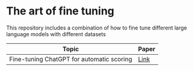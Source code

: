 # The art of fine tuning
This repository includes a combination of how to fine tune different large language models with different datasets

| Topic                                       | Paper            |
|---------------------------------------------|------------------|
| Fine-tuning ChatGPT for automatic scoring   | [Link]([#section](https://pdf.sciencedirectassets.com/778123/1-s2.0-S2666920X23X00034/1-s2.0-S2666920X24000110/main.pdf?X-Amz-Security-Token=IQoJb3JpZ2luX2VjEJ%2F%2F%2F%2F%2F%2F%2F%2F%2F%2F%2FwEaCXVzLWVhc3QtMSJHMEUCIQDwXo7TjTDFjoQqusjDlYdZGnYIoWmLFRzmLumIrW%2BtIQIgX0xMGYC0PTaZP3Pv3Ih77byeDCDbwzSByd5SGwVFaqEqvAUImP%2F%2F%2F%2F%2F%2F%2F%2F%2F%2FARAFGgwwNTkwMDM1NDY4NjUiDIMoFblj9%2B2OUNuPrCqQBVg09TNiSlNEROnwZyj9pkalVdoXih995NrOUJeQCw4Ki1B%2FXoNxdorzdqDr011nMmwyEcLX%2FuhFfn40t0mojt9TOvQ9QOS9gMcofDKuJUw%2B82rqDDTMARAr32hzxUPrfrJt4fKF6VeYuz%2FTpmwH10k%2F4QXMW0WCOBY2t8H0GlECmvzBoz3Mub8NW3t2v7l%2F4HBgJTyZaOgTk8z0gkTckublPcgrgEdfXrGs5lVLtihKta3u%2B2KkBQpKcdw10Ay1nLFmaXykDvW1zwDzQxnVTmFf0hoseLcWyhvtjR1HwLpu5ipGLZNRXZmUYAgND%2BGgNftwsOTZI4jtWQ5ijdYzNXJoE%2FLKvLSmjSbdq%2F9RKOk8Ebph6Z7Or44igO%2B5oFU2V%2FPMbihCtQiOmR6LuF7h6x7DqHFdkvVJ%2F44FkH2zps8rkT%2Fh%2B0o29cpL2iRATj179Ns5LbQKW83847CkEfVCkBc%2FR8dfXW5NM9dnvyEM3csgC9D02ytT%2FJ4xwoSQPNETLtqE%2FME5ZPKR5Mm6EMsh5hM%2B6%2FBYwDbXoCrTaq2HXwX7oK2URFBIegcDLPq2KLhctip56ciXgfn3Gaco2SjZ98ny16Vf5B9%2B%2B29UZMxDIkF%2FVtcnhdXGvNIul3i1okuzlUJsku2f3dB3nWDU%2Fgxt4wUqyg07wcEy%2FHMPjayBFETF5lwQRTVslG%2B%2BlU4lP1Nz%2BEbBEePO9uWnJoh%2Fg%2FguyoSWPfwQ1g76JJOtDWzifoBJ5yWXewxVMIIkJ74h7B%2FXiEw9Syhu7Ia%2F9AslddAZVRnkfRL%2F%2F18IwAJj7%2BNeOm9tV4svp2NZe9Iy2NTRRx%2FCKVDB2Z5e2GsXAAxHYUlPPUZ8dJaOAAlnuAUMf%2BJBzlmaMPm7nq8GOrEBNoNadt5SNPW%2BKaU%2BFJrWhV%2BLmToBIzxdczYqnUQmzjJKLWwcMsA5HNuLugcD5QejyPL7vwihfJ%2BoVJn91p8Bh6YjZhmO9PSeyAa2N5%2Fa70f%2BrRAfC2ZRwJV4lIuyylpj5Il8CWHpXz3WfD50YdLWtHLDIgxOWnQEK4gWzcu4n3MgeoZmNkKjaSJd8C%2BXYs0hYg6%2FlRLGJJyVEQMo%2BbrQParkfLgkrSZA8i6i%2FS%2FL8QvE&X-Amz-Algorithm=AWS4-HMAC-SHA256&X-Amz-Date=20240305T232836Z&X-Amz-SignedHeaders=host&X-Amz-Expires=300&X-Amz-Credential=ASIAQ3PHCVTYXFVCNKET%2F20240305%2Fus-east-1%2Fs3%2Faws4_request&X-Amz-Signature=a30549f832f1cace87dfba29bbff7ab4a4051b5991ac72bb2a54ac55e5c4d926&hash=8676b8de01d7dbeb0c767e486b2ad8e09e93c4cfcd494d6017e3ed193c415700&host=68042c943591013ac2b2430a89b270f6af2c76d8dfd086a07176afe7c76c2c61&pii=S2666920X24000110&tid=spdf-7f5e5207-428e-4676-ab88-fbaedfa4cad0&sid=cd60b23e17e18249885a0d7521a78ad29340gxrqa&type=client&tsoh=d3d3LnNjaWVuY2VkaXJlY3QuY29t&ua=0f175c500503035d5054&rr=85fde2238b7c7cbc&cc=us)https://pdf.sciencedirectassets.com/778123/1-s2.0-S2666920X23X00034/1-s2.0-S2666920X24000110/main.pdf?X-Amz-Security-Token=IQoJb3JpZ2luX2VjEJ%2F%2F%2F%2F%2F%2F%2F%2F%2F%2F%2FwEaCXVzLWVhc3QtMSJHMEUCIQDwXo7TjTDFjoQqusjDlYdZGnYIoWmLFRzmLumIrW%2BtIQIgX0xMGYC0PTaZP3Pv3Ih77byeDCDbwzSByd5SGwVFaqEqvAUImP%2F%2F%2F%2F%2F%2F%2F%2F%2F%2FARAFGgwwNTkwMDM1NDY4NjUiDIMoFblj9%2B2OUNuPrCqQBVg09TNiSlNEROnwZyj9pkalVdoXih995NrOUJeQCw4Ki1B%2FXoNxdorzdqDr011nMmwyEcLX%2FuhFfn40t0mojt9TOvQ9QOS9gMcofDKuJUw%2B82rqDDTMARAr32hzxUPrfrJt4fKF6VeYuz%2FTpmwH10k%2F4QXMW0WCOBY2t8H0GlECmvzBoz3Mub8NW3t2v7l%2F4HBgJTyZaOgTk8z0gkTckublPcgrgEdfXrGs5lVLtihKta3u%2B2KkBQpKcdw10Ay1nLFmaXykDvW1zwDzQxnVTmFf0hoseLcWyhvtjR1HwLpu5ipGLZNRXZmUYAgND%2BGgNftwsOTZI4jtWQ5ijdYzNXJoE%2FLKvLSmjSbdq%2F9RKOk8Ebph6Z7Or44igO%2B5oFU2V%2FPMbihCtQiOmR6LuF7h6x7DqHFdkvVJ%2F44FkH2zps8rkT%2Fh%2B0o29cpL2iRATj179Ns5LbQKW83847CkEfVCkBc%2FR8dfXW5NM9dnvyEM3csgC9D02ytT%2FJ4xwoSQPNETLtqE%2FME5ZPKR5Mm6EMsh5hM%2B6%2FBYwDbXoCrTaq2HXwX7oK2URFBIegcDLPq2KLhctip56ciXgfn3Gaco2SjZ98ny16Vf5B9%2B%2B29UZMxDIkF%2FVtcnhdXGvNIul3i1okuzlUJsku2f3dB3nWDU%2Fgxt4wUqyg07wcEy%2FHMPjayBFETF5lwQRTVslG%2B%2BlU4lP1Nz%2BEbBEePO9uWnJoh%2Fg%2FguyoSWPfwQ1g76JJOtDWzifoBJ5yWXewxVMIIkJ74h7B%2FXiEw9Syhu7Ia%2F9AslddAZVRnkfRL%2F%2F18IwAJj7%2BNeOm9tV4svp2NZe9Iy2NTRRx%2FCKVDB2Z5e2GsXAAxHYUlPPUZ8dJaOAAlnuAUMf%2BJBzlmaMPm7nq8GOrEBNoNadt5SNPW%2BKaU%2BFJrWhV%2BLmToBIzxdczYqnUQmzjJKLWwcMsA5HNuLugcD5QejyPL7vwihfJ%2BoVJn91p8Bh6YjZhmO9PSeyAa2N5%2Fa70f%2BrRAfC2ZRwJV4lIuyylpj5Il8CWHpXz3WfD50YdLWtHLDIgxOWnQEK4gWzcu4n3MgeoZmNkKjaSJd8C%2BXYs0hYg6%2FlRLGJJyVEQMo%2BbrQParkfLgkrSZA8i6i%2FS%2FL8QvE&X-Amz-Algorithm=AWS4-HMAC-SHA256&X-Amz-Date=20240305T232836Z&X-Amz-SignedHeaders=host&X-Amz-Expires=300&X-Amz-Credential=ASIAQ3PHCVTYXFVCNKET%2F20240305%2Fus-east-1%2Fs3%2Faws4_request&X-Amz-Signature=a30549f832f1cace87dfba29bbff7ab4a4051b5991ac72bb2a54ac55e5c4d926&hash=8676b8de01d7dbeb0c767e486b2ad8e09e93c4cfcd494d6017e3ed193c415700&host=68042c943591013ac2b2430a89b270f6af2c76d8dfd086a07176afe7c76c2c61&pii=S2666920X24000110&tid=spdf-7f5e5207-428e-4676-ab88-fbaedfa4cad0&sid=cd60b23e17e18249885a0d7521a78ad29340gxrqa&type=client&tsoh=d3d3LnNjaWVuY2VkaXJlY3QuY29t&ua=0f175c500503035d5054&rr=85fde2238b7c7cbc&cc=us) |

